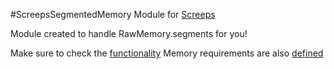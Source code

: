 #ScreepsSegmentedMemory Module for [Screeps](https://screeps.com)

Module created to handle RawMemory.segments for you!

Make sure to check the [functionality](Functionality.md)
Memory requirements are also [defined](MemoryLayout.md)